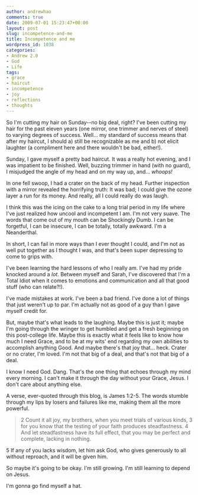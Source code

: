 ```yaml
---
author: andrewhao
comments: true
date: 2009-07-01 15:23:47+00:00
layout: post
slug: incompetence-and-me
title: Incompetence and me
wordpress_id: 1038
categories:
- Andrew 2.0
- God
- Life
tags:
- grace
- haircut
- incompetence
- joy
- reflections
- thoughts
---
```


So I'm cutting my hair on Sunday--no big deal, right? I've been cutting my hair for the past eleven years (one mirror, one trimmer and nerves of steel) to varying degrees of success. Well... my standard of success means that after my haircut, I should a) still be recognizable as me and b) not elicit laughter (a compliment here and there wouldn't be bad, either!).




Sunday, I gave myself a pretty bad haircut. It was a really hot evening, and I was impatient to be finished. Well, buzzing trimmer in hand (with no guard), I misjudged the angle of my head and on my way up, and... _whoops!_



In one fell swoop, I had a crater on the back of my head. Further inspection with a mirror revealed the horrifying truth: It was bad; I could give the ozone layer a run for its money. And really, all I could really do was laugh.

I think this was the icing on the cake to a long trial period in my life where I've just realized how uncool and incompetent I am. I'm not very suave. The words that come out of my mouth can be Shockingly Dumb. I can be forgetful, I can be insecure, I can be totally, totally awkward. I'm a Neanderthal.

In short, I can fail in more ways than I ever thought I could, and I'm not as well put together as I thought I was, and that's been super depressing to come to grips with.

I've been learning the hard lessons of who I really am. I've had my pride knocked around a _lot_. Between myself and Sarah, I've discovered that I'm a Total Idiot when it comes to emotions and communication and all that good stuff (who can relate?!).

I've made mistakes at work. I've been a bad friend. I've done a lot of things that just weren't up to par. I'm actually not as good of a guy than I gave myself credit for.

But, maybe that's what leads to the laughing. Maybe this is just it; maybe I'm going through the wringer to get humbled and get a fresh beginning on this post-college life. Maybe this is exactly what it feels like to know how much I need Grace, and to be at my wits' end regarding my own abilities to accomplish anything Good. And maybe there's that joy that... heck. Crater or no crater, I'm loved. I'm not that big of a deal, and that's not that big of a deal.

I know I need God. Dang. That's the one thing that echoes through my mind every morning. I can't make it through the day without your Grace, Jesus. I don't care about anything else.

A verse, ever-quoted through this blog, is James 1:2-5. The words stumble through my lips by losers and failures like me, making them all the more powerful.



> 2 Count it all joy, my brothers, when you meet trials of various kinds, 3 for you know that the testing of your faith produces steadfastness. 4 And let steadfastness have its full effect, that you may be perfect and complete, lacking in nothing.

5 If any of you lacks wisdom, let him ask God, who gives generously to all without reproach, and it will be given him.



So maybe it's going to be okay. I'm still growing. I'm still learning to depend on Jesus.

I'm gonna go find myself a hat.
